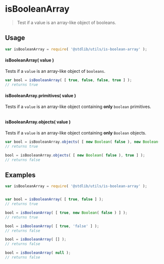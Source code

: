 # isBooleanArray

> Test if a value is an array-like object of booleans.


<section class="usage">

## Usage

``` javascript
var isBooleanArray = require( '@stdlib/utils/is-boolean-array' );
```

#### isBooleanArray( value )

Tests if a `value` is an array-like object of `booleans`.

``` javascript
var bool = isBooleanArray( [ true, false, false, true ] );
// returns true
```

#### isBooleanArray.primitives( value )

Tests if a `value` is an array-like object containing __only__ `boolean` primitives.

``` javascript

```

#### isBooleanArray.objects( value )

Tests if a `value` is an array-like object containing __only__ `Boolean` objects.

``` javascript
var bool = isBooleanArray.objects( [ new Boolean( false ), new Boolean( true ) ] );
// returns true

bool = isBooleanArray.objects( [ new Boolean( false ), true ] );
// returns false
```

</section>

<!-- /.usage -->


<section class="examples">

## Examples

``` javascript
var isBooleanArray = require( '@stdlib/utils/is-boolean-array' );


var bool = isBooleanArray( [ true, false ] );
// returns true

bool = isBooleanArray( [ true, new Boolean( false ) ] );
// returns true

bool = isBooleanArray( [ true, 'false' ] );
// returns false

bool = isBooleanArray( [] );
// returns false

bool = isBooleanArray( null );
// returns false
```

</section>

<!-- /.examples -->


<section class="links">

</section>

<!-- /.links -->
